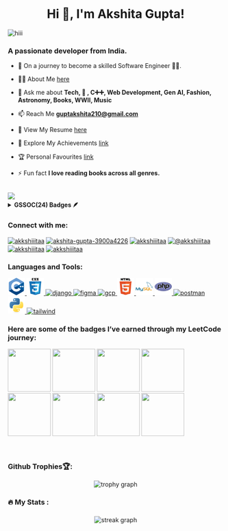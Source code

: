 
 <h1 align="center">Hi 👋, I'm Akshita Gupta!</h1>
 
![hiii](https://github.com/imakshug/imakshug/assets/89334182/a43b2cf9-ba80-4eae-b322-7baead64b1ad)

<h3 align="left">A passionate developer from India.<br></h3>


- 👀  On a journey to become a skilled Software Engineer 👩‍💻.<br>
   
- 👨‍💻 About Me [here](https://bento.me/akshita-gupta)

- 💬 Ask me about **Tech,  🐍 , C➕➕, Web Development, Gen AI, Fashion, Astronomy, Books, WWII, Music**

- 📫 Reach Me **guptakshita210@gmail.com**

- 📄 View My Resume [here](https://drive.google.com/file/d/1U63Yy3pQz0LfmCQzetaR55frvaNgRgGf/view)

- 🏅 Explore My Achievements [link
](https://www.cloudskillsboost.google/public_profiles/7910974c-585d-4ad5-807d-e4c89bd080bb)

- 🏆 Personal Favourites [link](https://learn.microsoft.com/en-us/users/akkshiiitaa/)

- ⚡ Fun fact **I love reading books across all genres.**
 <br clear="both">
<div align="left">
  <img src="https://visitor-badge.laobi.icu/badge?page_id=imakshug.imakshug&"  />
</div>


<details>	
 <summary><b>GSSOC(24) Badges 🪶</b></summary><br>
<div style='display:flex; align-items:center; gap: 10px;' align='center'><a href="https://gssoc.girlscript.tech/leaderboard">
<img src="https://raw.githubusercontent.com/girlscript/gssoc-website-new/main/public/badges/postman.png" width="100px" height="100px" />
  <img src="https://github.com/girlscript/gssoc-website-new/blob/main/public/badges/1.png" width="100px" height="100px" />
  <img src="https://github.com/girlscript/gssoc-website-new/blob/main/public/badges/2.png" width="100px" height="100px" />
  <img src="https://github.com/girlscript/gssoc-website-new/blob/main/public/badges/3.png" width="100px" height="100px" />
  <img src="https://github.com/girlscript/gssoc-website-new/blob/main/public/badges/4.png" width="100px" height="100px" />
  <img src="https://github.com/girlscript/gssoc-website-new/blob/main/public/badges/5.png" width="100px" height="100px" />
  <img src="https://github.com/girlscript/gssoc-website-new/blob/main/public/badges/6.png" width="105px" height="105px" />
  <img src="https://github.com/girlscript/gssoc-website-new/blob/main/public/badges/8.png" width="100px" height="100px" /></a>
</div>
</details>
  

<h3 align="left">Connect with me:</h3>
<p align="left">
<a href="https://twitter.com/akkshiiitaa" target="blank"><img align="center" src="https://raw.githubusercontent.com/rahuldkjain/github-profile-readme-generator/master/src/images/icons/Social/twitter.svg" alt="akkshiiitaa" height="30" width="40" /></a>
<a href="https://linkedin.com/in/akshita-gupta-3900a4226" target="blank"><img align="center" src="https://raw.githubusercontent.com/rahuldkjain/github-profile-readme-generator/master/src/images/icons/Social/linked-in-alt.svg" alt="akshita-gupta-3900a4226" height="30" width="40" /></a>
<a href="https://instagram.com/akkshiiitaa" target="blank"><img align="center" src="https://raw.githubusercontent.com/rahuldkjain/github-profile-readme-generator/master/src/images/icons/Social/instagram.svg" alt="akkshiiitaa" height="30" width="40" /></a>
<a href="https://medium.com/@akkshiiitaa" target="blank"><img align="center" src="https://raw.githubusercontent.com/rahuldkjain/github-profile-readme-generator/master/src/images/icons/Social/medium.svg" alt="@akkshiiitaa" height="30" width="40" /></a>
<a href="https://www.leetcode.com/akkshiiitaa" target="blank"><img align="center" src="https://raw.githubusercontent.com/rahuldkjain/github-profile-readme-generator/master/src/images/icons/Social/leet-code.svg" alt="akkshiiitaa" height="30" width="40" /></a>
<a href="https://auth.geeksforgeeks.org/user/akkshiiitaa" target="blank"><img align="center" src="https://raw.githubusercontent.com/rahuldkjain/github-profile-readme-generator/master/src/images/icons/Social/geeks-for-geeks.svg" alt="akkshiiitaa" height="30" width="40" /></a>
</p>

<h3 align="left">Languages and Tools:</h3>
<p align="left"> <a href="https://www.w3schools.com/cpp/" target="_blank" rel="noreferrer"> <img src="https://raw.githubusercontent.com/devicons/devicon/master/icons/cplusplus/cplusplus-original.svg" alt="cplusplus" width="40" height="40"/> </a> <a href="https://www.w3schools.com/css/" target="_blank" rel="noreferrer"> <img src="https://raw.githubusercontent.com/devicons/devicon/master/icons/css3/css3-original-wordmark.svg" alt="css3" width="40" height="40"/> </a> <a href="https://www.djangoproject.com/" target="_blank" rel="noreferrer"> <img src="https://cdn.worldvectorlogo.com/logos/django.svg" alt="django" width="40" height="40"/> </a> <a href="https://www.figma.com/" target="_blank" rel="noreferrer"> <img src="https://www.vectorlogo.zone/logos/figma/figma-icon.svg" alt="figma" width="40" height="40"/> </a> <a href="https://cloud.google.com" target="_blank" rel="noreferrer"> <img src="https://www.vectorlogo.zone/logos/google_cloud/google_cloud-icon.svg" alt="gcp" width="40" height="40"/> </a> <a href="https://www.w3.org/html/" target="_blank" rel="noreferrer"> <img src="https://raw.githubusercontent.com/devicons/devicon/master/icons/html5/html5-original-wordmark.svg" alt="html5" width="40" height="40"/> </a> <a href="https://www.mysql.com/" target="_blank" rel="noreferrer"> <img src="https://raw.githubusercontent.com/devicons/devicon/master/icons/mysql/mysql-original-wordmark.svg" alt="mysql" width="40" height="40"/> </a> <a href="https://www.php.net" target="_blank" rel="noreferrer"> <img src="https://raw.githubusercontent.com/devicons/devicon/master/icons/php/php-original.svg" alt="php" width="40" height="40"/> </a> <a href="https://postman.com" target="_blank" rel="noreferrer"> <img src="https://www.vectorlogo.zone/logos/getpostman/getpostman-icon.svg" alt="postman" width="40" height="40"/> </a> <a href="https://www.python.org" target="_blank" rel="noreferrer"> <img src="https://raw.githubusercontent.com/devicons/devicon/master/icons/python/python-original.svg" alt="python" width="40" height="40"/> </a> <a href="https://tailwindcss.com/" target="_blank" rel="noreferrer"> <img src="https://www.vectorlogo.zone/logos/tailwindcss/tailwindcss-icon.svg" alt="tailwind" width="40" height="40"/> </a> </p>

 ###

<h3>Here are some of the badges I’ve earned through my LeetCode journey:</h3>
<div align="left">
<img src="https://assets.leetcode.com/static_assets/marketing/2024-200.gif" height="100" width="100"   />
<img src="https://assets.leetcode.com/static_assets/marketing/2024-100-new.gif" height="100" width="100"    />
<img src="https://assets.leetcode.com/static_assets/marketing/2024-50.gif" height="100" width="100"    />
<img src="https://leetcode.com/static/images/badges/2024/gif/2024-08.gif" height="100" width="100"    />
<img src="https://leetcode.com/static/images/badges/2024/gif/2024-07.gif" height="100" width="100"    />
<img src="https://leetcode.com/static/images/badges/2024/gif/2024-06.gif" height="100" width="100"    />
<img src="https://leetcode.com/static/images/badges/2024/gif/2024-05.gif" height="100" width="100"    />
<img src="https://leetcode.com/static/images/badges/2024/gif/2024-04.gif" height="100" width="100"    />
 






</div><br>


<br clear="both">
<h3>Github Trophies🏆:</h3>
<div align="center">
  <img src="https://github-profile-trophy.vercel.app?username=imakshug&theme=dracula&column=-1&row=1&margin-w=8&margin-h=8&no-bg=false&no-frame=false&order=4" height="150" alt="trophy graph"  />
</div>


###


<h3 align="left">🔥   My Stats :</h3>

###
<div align="center">
  <img src="https://streak-stats.demolab.com?user=imakshug&locale=en&mode=daily&theme=dark&hide_border=false&border_radius=5&order=3" height="220" alt="streak graph"  />
</div>
 
###

 
